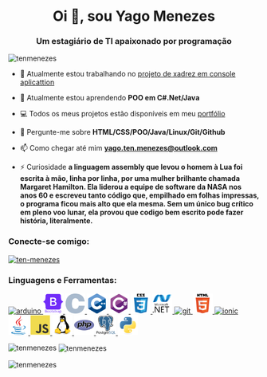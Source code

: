 <h1 align="center">Oi 👋, sou Yago Menezes</h1>
<h3 align="center">Um estagiário de TI apaixonado por programação</h3>

<p align="left"> <img src="https://komarev.com/ghpvc/?username=tenmenezes&label=Profile%20views&color=0e75b6&style=flat" alt="tenmenezes" /> </p>

<p align="left"> <a (https://github-profile-trophy.vercel.app/?username=ryo-ma&theme=onedark)](https://github.com/ryo-ma/github-profile-trophy) alt="tenmenezes" /></a> </p>

- 🔭 Atualmente estou trabalhando no [projeto de xadrez em console aplicattion](https://github.com/tenmenezes/Project-Xadrez-Console/)

- 🌱 Atualmente estou aprendendo **POO em C#.Net/Java**

- 💻 Todos os meus projetos estão disponíveis em meu [portfólio](https://tenmenezes.github.io)

- 💬 Pergunte-me sobre **HTML/CSS/POO/Java/Linux/Git/Github**

- 📫 Como chegar até mim **yago.ten.menezes@outlook.com**

- ⚡ Curiosidade **a linguagem assembly que levou o homem à Lua foi escrita à mão, linha por linha, por uma mulher brilhante chamada Margaret Hamilton. Ela liderou a equipe de software da NASA nos anos 60 e escreveu tanto código que, empilhado em folhas impressas, o programa ficou mais alto que ela mesma. Sem um único bug crítico em pleno voo lunar, ela provou que codigo bem escrito pode fazer história, literalmente.**

<h3 align="left">Conecte-se comigo:</h3>
<p align="esquerda">
<a href="https://linkedin.com/in/ten-menezes" target="blank"><img align="center" src="https://raw.githubusercontent.com/rahuldkjain/github-profile-readme-generator/master/src/images/icons/Social/linked-in-alt.svg" alt="ten-menezes" height="30" width="40" /></a>
</p>

<h3 align="left">Linguagens e Ferramentas:</h3>
<p align="esquerda"> <a href="https://www.arduino.cc/" target="_blank" rel="noreferrer"> <img src="https://cdn.worldvectorlogo.com/logos/arduino-1.svg" alt="arduino" width="40" height="40"/> </a> <a href="https://getbootstrap.com" target="_blank" rel="noreferrer"> <img src="https://raw.githubusercontent.com/devicons/devicon/master/icons/bootstrap/bootstrap-plain-wordmark.svg" alt="bootstrap" width="40" height="40"/> </a> <a href="https://www.cprogramming.com/" target="_blank" rel="noreferrer"> <img src="https://raw.githubusercontent.com/devicons/devicon/master/icons/c/c-original.svg" alt="c" width="40" height="40"/> </a> <a href="https://www.w3schools.com/cpp/" target="_blank" rel="noreferrer"> <img src="https://raw.githubusercontent.com/devicons/devicon/master/icons/cplusplus/cplusplus-original.svg" alt="cplusplus" width="40" height="40"/> </um> <a href="https://www.w3schools.com/cs/" target="_blank" rel="noreferrer"> <img src="https://raw.githubusercontent.com/devicons/devicon/master/icons/csharp/csharp-original.svg" alt="csharp" width="40" height="40"/> </a> <a href="https://www.w3schools.com/css/" target="_blank" rel="noreferrer"> <img src="https://raw.githubusercontent.com/devicons/devicon/master/icons/css3/css3-original-wordmark.svg" alt="css3" width="40" height="40"/> </a> <a href="https://dotnet.microsoft.com/" target="_blank" rel="noreferrer"> <img src="https://raw.githubusercontent.com/devicons/devicon/master/icons/dot-net/dot-net-original-wordmark.svg" alt="dotnet" width="40" height="40"/> </a> <a href="https://git-scm.com/" target="_blank" rel="noreferrer"> <img src="https://www.vectorlogo.zone/logos/git-scm/git-scm-icon.svg" alt="git" width="40" height="40"/> </um> <a href="https://www.w3.org/html/" target="_blank" rel="noreferrer"> <img src="https://raw.githubusercontent.com/devicons/devicon/master/icons/html5/html5-original-wordmark.svg" alt="html5" width="40" height="40"/> </a> <a href="https://ionicframework.com" target="_blank" rel="noreferrer"> <img src="https://upload.wikimedia.org/wikipedia/commons/d/d1/Ionic_Logo.svg" alt="ionic" width="40" height="40"/> </a> <a href="https://www.java.com" target="_blank" rel="noreferrer"> <img src="https://raw.githubusercontent.com/devicons/devicon/master/icons/java/java-original.svg" alt="java" width="40" height="40"/> </a> <a href="https://developer.mozilla.org/en-US/docs/Web/JavaScript" target="_blank" rel="noreferrer"> <img src="https://raw.githubusercontent.com/devicons/devicon/master/icons/javascript/javascript-original.svg" alt="javascript" width="40" height="40"/> </a> <a href="https://www.linux.org/" target="_blank" rel="noreferrer"> <img src="https://raw.githubusercontent.com/devicons/devicon/master/icons/linux/linux-original.svg" alt="linux" width="40" height="40"/> </a> <a href="https://www.php.net" target="_blank" rel="noreferrer"> <img src="https://raw.githubusercontent.com/devicons/devicon/master/icons/php/php-original.svg" alt="php" width="40" height="40"/> </a> <a href="https://www.postgresql.org" target="_blank" rel="noreferrer"> <img src="https://raw.githubusercontent.com/devicons/devicon/master/icons/postgresql/postgresql-original-wordmark.svg" alt="postgresql" width="40" height="40"/> </a> <a href="https://www.python.org" target="_blank" rel="noreferrer"> <img src="https://raw.githubusercontent.com/devicons/devicon/master/icons/python/python-original.svg" alt="python" width="40" altura="40"/> </a> </p>

<p><img align="left" src="https://github-readme-stats.vercel.app/api/top-langs?username=tenmenezes&show_icons=true&locale=en&layout=compact" alt="tenmenezes" /></p>

<p>&nbsp;<img align="center" src="https://github-readme-stats.vercel.app/api?username=tenmenezes&show_icons=true&locale=en" alt="tenmenezes" /></p>

<p><img align="center" src="https://github-readme-streak-stats.herokuapp.com/?user=tenmenezes&" alt="tenmenezes" /></p>
